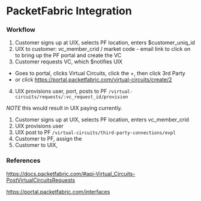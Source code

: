
# PacketFabric Integration

### Workflow

1. Customer signs up at UIX, selects PF location, enters $customer_uniq_id
2. UIX to customer: vc_member_crid / market code - email link to click on to bring up the PF portal and create the VC
3. Customer requests VC, which $notifies UIX
  - Goes to portal, clicks Virtual Circuits, click the +, then click 3rd Party
  - or click https://portal.packetfabric.com/virtual-circuits/create/2
4. UIX provisions user, port, posts to PF `/virtual-circuits/requests/:vc_request_id/provision`


*NOTE* this would result in UIX paying currently.

1. Customer signs up at UIX, selects PF location, enters vc_member_crid
2. UIX provisions user
3. UIX post to PF `/virtual-circuits/third-party-connections/evpl`
4. Customer to PF, assign the
5. Customer to UIX,


### References

https://docs.packetfabric.com/#api-Virtual_Circuits-PostVirtualCircuitsRequests

https://portal.packetfabric.com/interfaces


